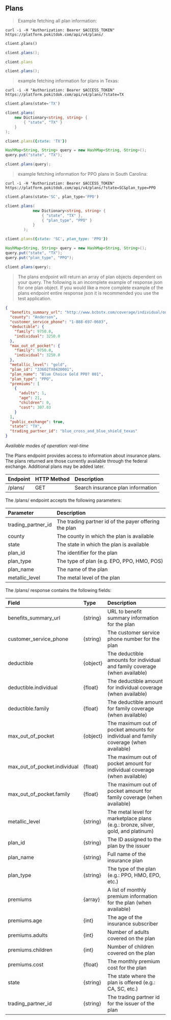 ## Plans
> Example fetching all plan information:

```shell
curl -i -H "Authorization: Bearer $ACCESS_TOKEN" https://platform.pokitdok.com/api/v4/plans/
```

```python
client.plans()
```

```csharp
client.plans();
```

```ruby
client.plans
```

```java
client.plans();
```

> example fetching information for plans in Texas:

```shell
curl -i -H "Authorization: Bearer $ACCESS_TOKEN" https://platform.pokitdok.com/api/v4/plans/?state=TX
```

```python
client.plans(state='TX')
```

```csharp
client.plans(
	new Dictionary<string, string> {
		{ "state", "TX" }
	}
);
```

```ruby
client.plans({state: 'TX'})
```

```java
HashMap<String, String> query = new HashMap<String, String>();
query.put("state", "TX");

client.plans(query);
```

> example fetching information for PPO plans in South Carolina:

```shell
curl -i -H "Authorization: Bearer $ACCESS_TOKEN" https://platform.pokitdok.com/api/v4/plans/?state=SC&plan_type=PPO
```

```python
client.plans(state='SC', plan_type='PPO')
```

```csharp
client.plans(
			new Dictionary<string, string> {
				{ "state", "TX" },
				{ "plan_type", "PPO" }
			}
		);
```

```ruby
client.plans({state: 'SC', plan_type: 'PPO'})
```

```java
HashMap<String, String> query = new HashMap<String, String>();
query.put("state", "TX");
query.put("plan_type", "PPO");

client.plans(query);
```

> The plans endpoint will return an array of plan objects dependent on your query. The following is an incomplete example of response json for one plan object. If you would like a more complete example of the plans endpoint entire response json it is recommended you use the test application.

```json
{
  "benefits_summary_url": "http://www.bcbstx.com/coverage/individual/on-exchange/",
  "county": "Anderson",
  "customer_service_phone": "1-888-697-0683",
  "deductible": {
    "family": 9750.0,
    "individual": 3250.0
  },
  "max_out_of_pocket": {
    "family": 9750.0,
    "individual": 3250.0
  },
  "metallic_level": "gold",
  "plan_id": "33602TX0420001",
  "plan_name": "Blue Choice Gold PPO? 001",
  "plan_type": "PPO",
  "premiums": [
    {
      "adults": 1,
      "age": 21,
      "children": 0,
      "cost": 307.03
    }
  ],
  "public_exchange": true,
  "state": "TX",
  "trading_partner_id": "blue_cross_and_blue_shield_texas"
}
``` 

*Available modes of operation: real-time*

The Plans endpoint provides access to information about insurance plans.
The plans returned are those currently available through the federal exchange.
Additional plans may be added later.

| Endpoint | HTTP Method | Description                       |
|:---------|:------------|:----------------------------------|
| /plans/  | GET         | Search insurance plan information |

The /plans/ endpoint accepts the following parameters:

| Parameter          | Description                                           |
|:-------------------|:------------------------------------------------------|
| trading_partner_id | The trading partner id of the payer offering the plan |
| county             | The county in which the plan is available             |
| state              | The state in which the plan is available              |
| plan_id            | The identifier for the plan                           |
| plan_type          | The type of plan (e.g. EPO, PPO, HMO, POS)            |
| plan_name          | The name of the plan                                  |
| metallic_level     | The metal level of the plan                           |

The /plans/ response contains the following fields:

| Field                        | Type     | Description                                                                           |
|:-----------------------------|:---------|:--------------------------------------------------------------------------------------|
| benefits_summary_url         | {string} | URL to benefit summary information for the plan                                       |
| customer_service_phone       | {string} | The customer service phone number for the plan                                        |
| deductible                   | {object} | The deductible amounts for individual and family coverage (when available)            |
| deductible.individual        | {float}  | The deductible amount for individual coverage (when available)                        |
| deductible.family            | {float}  | The deductible amount for family coverage (when available)                            |
| max_out_of_pocket            | {object} | The maximum out of pocket amounts for individual and family coverage (when available) |
| max_out_of_pocket.individual | {float}  | The maximum out of pocket amount for individual coverage (when available)             |
| max_out_of_pocket.family     | {float}  | The maximum out of pocket amount for family coverage (when available)                 |
| metallic_level               | {string} | The metal level for marketplace plans (e.g.: bronze, silver, gold, and platinum)      |
| plan_id                      | {string} | The ID assigned to the plan by the issuer                                             |
| plan_name                    | {string} | Full name of the insurance plan                                                       |
| plan_type                    | {string} | The type of the plan (e.g.: PPO, HMO, EPO, etc.)                                      |
| premiums                     | {array}  | A list of monthly premium information for the plan (when available)                   |
| premiums.age                 | {int}    | The age of the insurance subscriber                                                   |
| premiums.adults              | {int}    | Number of adults covered on the plan                                                  |
| premiums.children            | {int}    | Number of children covered on the plan                                                |
| premiums.cost                | {float}  | The monthly premium cost for the plan                                                 |
| state                        | {string} | The state where the plan is offered (e.g.: CA, SC, etc.)                              |
| trading_partner_id           | {string} | The trading partner id for the issuer of the plan                                     |
